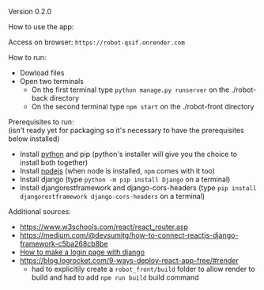 Version 0.2.0

How to use the app:

Access on browser: `https://robot-qsif.onrender.com`

How to run:
- Dowload files
- Open two terminals
  - On the first terminal type `python manage.py runserver` on the ./robot-back directory
  - On the second terminal type `npm start` on the ./robot-front directory
 
Prerequisites to run:
<br>(isn't ready yet for packaging so it's necessary to have the prerequisites below installed)

 - Install <a href="https://www.python.org/downloads/" target="_blank">python</a> and pip (python's installer will give you the choice to install both together)
 - Install <a href="https://nodejs.org/pt" target="_blank">nodejs</a> (when node is installed, `npm` comes with it too)
 - Install django (type `python -m pip install Django` on a terminal)
 - Install djangorestframework and django-cors-headers (type `pip install djangorestframework django-cors-headers` on a terminal)

Additional sources:

 - https://www.w3schools.com/react/react_router.asp
 - https://medium.com/@devsumitg/how-to-connect-reactjs-django-framework-c5ba268cb8be
 - <a href="https://www.youtube.com/watch?v=gdhiA6wObw0&ab_channel=pythonando">How to make a login page with django<a/>
 - https://blog.logrocket.com/9-ways-deploy-react-app-free/#render
   - had to explicitily create a `robot_front/build` folder to allow render to build and had to add `npm run build` build command
